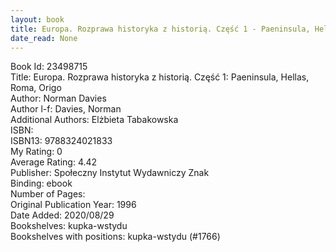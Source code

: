 ```yaml
---
layout: book
title: Europa. Rozprawa historyka z historią. Część 1 - Paeninsula, Hellas, Roma, Origo
date_read: None
---
```


Book Id: 23498715<br />
Title: Europa. Rozprawa historyka z historią. Część 1: Paeninsula, Hellas, Roma, Origo<br />
Author: Norman Davies<br />
Author l-f: Davies, Norman<br />
Additional Authors: Elżbieta Tabakowska<br />
ISBN: <br />
ISBN13: 9788324021833<br />
My Rating: 0<br />
Average Rating: 4.42<br />
Publisher: Społeczny Instytut Wydawniczy Znak<br />
Binding: ebook<br />
Number of Pages: <br />
Original Publication Year: 1996<br />
Date Added: 2020/08/29<br />
Bookshelves: kupka-wstydu<br />
Bookshelves with positions: kupka-wstydu (#1766)<br />


